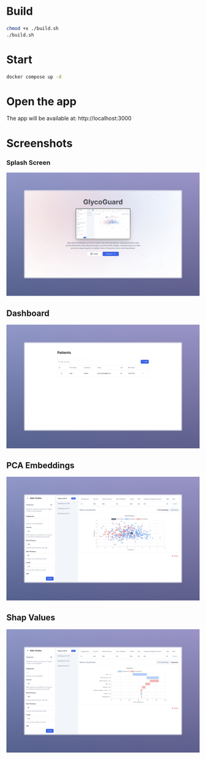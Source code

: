 # Build
```sh
chmod +x ./build.sh
./build.sh
```

# Start
```sh
docker compose up -d
```

# Open the app
The app will be available at: http://localhost:3000

# Screenshots

### Splash Screen
![Splash Screen](/images/splash.jpeg?raw=true "Splash Screen")

## Dashboard
![Dashboard](/images/dashboard.jpeg?raw=true "Dashboard")

## PCA Embeddings
![PCA Embeddings](/images/pca.jpeg?raw=true "PCA Embeddings")

## Shap Values
![Shap Values](/images/shap.jpeg?raw=true "Shap Values")



